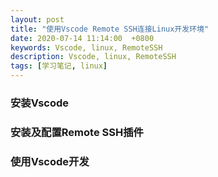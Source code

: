 ```yaml
---
layout: post
title: "使用Vscode Remote SSH连接Linux开发环境"
date: 2020-07-14 11:14:00  +0800
keywords: Vscode, linux, RemoteSSH
description: Vscode, linux, RemoteSSH
tags: [学习笔记, linux]
---
```


### 安装Vscode

### 安装及配置Remote SSH插件

### 使用Vscode开发